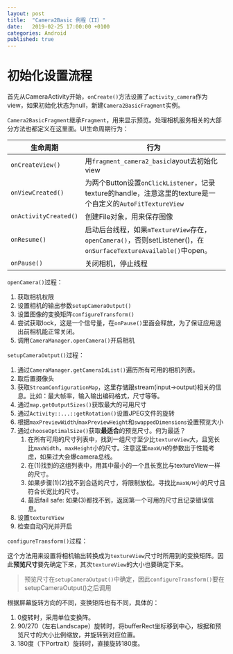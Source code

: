 ```yaml
---
layout: post
title:  "Camera2Basic 例程（II）"
date:   2019-02-25 17:00:00 +0100
categories: Android
published: true
---
```


# 初始化设置流程

首先从CameraActivity开始，`onCreate()`方法设置了`activity_camera`作为view，如果初始化状态为null，新建`Camera2BasicFragment`实例。

`Camera2BasicFragment`继承`Fragment`，用来显示预览。处理相机服务相关的大部分方法也都定义在这里面。UI生命周期行为：

|生命周期|行为|
|--|--|
|`onCreateView()`|用`fragment_camera2_basic`layout去初始化view|
|`onViewCreated()`|为两个Button设置`onClickListener`，记录texture的handle，注意这里的texture是一个自定义的`AutoFitTextureView`|
|`onActivityCreated()`|创建File对象，用来保存图像|
|`onResume()`|启动后台线程，如果`mTextureView`存在，`openCamera()`，否则setListener()，在`onSurfaceTextureAvailable()`中open。
|`onPause()`|关闭相机，停止线程|

`openCamera()`过程：
1. 获取相机权限
2. 设置相机的输出参数`setupCameraOutput()`
3. 设置图像的变换矩阵`configureTransform()`
4. 尝试获取lock，这是一个信号量，在`onPause()`里面会释放，为了保证应用退出前相机能正常关闭。
5. 调用`CameraManager.openCamera()`开启相机

`setupCameraOutput()`过程：
1. 通过`CameraManager.getCameraIdList()`遍历所有可用的相机列表。
2. 取后置摄像头
3. 获取`StreamConfigurationMap`，这里存储跟stream(input->output)相关的信息。比如：最大帧率，输入输出编码格式，尺寸等等。
4. 通过`map.getOutputSizes()`获取最大的可用尺寸
5. 通过`Activity::...::getRotation()`设置JPEG文件的旋转
6. 根据`maxPreviewWidth`/`maxPreviewHeight`和`swappedDimensions`设置预览大小
7. 通过`chooseOptimalSize()`获取**最适合**的预览尺寸。何为最适？
    1. 在所有可用的尺寸列表中，找到一组尺寸至少比`textureView`大，且宽长比`maxWidth`，`maxHeight`小的尺寸。注意这里`maxW/H`的参数出于性能考虑，如果过大会爆camera总线。
    2. 在(1)找到的这组列表中，用其中最小的一个且长宽比与textureView一样的尺寸。
    3. 如果步骤(1)(2)找不到合适的尺寸，将限制放松。寻找比`maxW/H`小的尺寸且符合长宽比的尺寸。
    4. 最后fail safe: 如果(3)都找不到，返回第一个可用的尺寸且记录错误信息。
8. 设置`textureView`
9. 检查自动闪光并开启

`configureTransform()`过程：

这个方法用来设置将相机输出转换成为`textureView`尺寸时所用到的变换矩阵。因此**预览尺寸**要先确定下来，其次`textureView`的大小也要确定下来。
> 预览尺寸在`setupCameraOutput()`中确定，因此`configureTransform()`要在setupCameraOutput()之后调用

根据屏幕旋转方向的不同，变换矩阵也有不同，具体的：
1. 0旋转时，采用单位变换阵。
2. 90/270（左右Landscape）旋转时，将bufferRect坐标移到中心，根据和预览尺寸的大小比例缩放，并旋转到对应位置。
3. 180度（下Portrait）旋转时，直接旋转180度。
